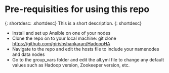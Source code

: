 # Pre-requisities for using this repo
{: shortdesc: .shortdesc}
This is a short description.
{: shortdesc}
- Install and set up Ansible on one of your nodes
- Clone the repo on to your local machine: git clone https://github.com/girishshankaran/HadoopHA
- Navigate to the repo and edit the hosts file to include your namenodes and data nodes
- Go to the group_vars folder and edit the all.yml file to change any default values such as Hadoop version, Zookeeper version, etc.
